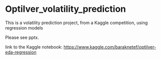 # Optilver_volatility_prediction
This is a volatility prediction project, from a Kaggle competition, using regression models

Please see pptx.

link to the Kaggle notebook:
https://www.kaggle.com/baraknetef/optilver-eda-regression
